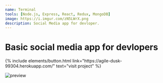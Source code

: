 ```yaml
---
name: Terminal
tools: [Node.js, Express, React, Redux, MongoDB]
image: https://i.imgur.com/zN5LWrX.png
description: Social Media app for devloper.
---
```


# Basic social media app for devlopers

<p class="text-center">
{% include elements/button.html link="https://agile-dusk-99304.herokuapp.com/" text="visit project" %}
</p>

![preview](https://i.imgur.com/VPjAVPc.png)




